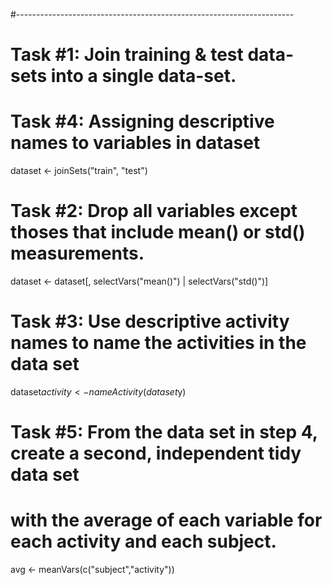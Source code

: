 #---------------------------------------------------------------------
# Task #1:  Join training & test data-sets into a single data-set.
# Task #4:  Assigning descriptive names to variables in dataset
dataset <- joinSets("train", "test")

# Task #2:  Drop all variables except thoses that include mean() or std() measurements.
dataset <- dataset[, selectVars("mean()") | selectVars("std()")]

# Task #3:  Use descriptive activity names to name the activities in the data set
dataset$activity <- nameActivity(dataset$y)

# Task #5:  From the data set in step 4, create a second, independent tidy data set 
# with the average of each variable for each activity and each subject.
avg <- meanVars(c("subject","activity"))
